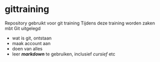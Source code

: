 # gittraining
Repository gebruikt voor git training
Tijdens deze training worden zaken mbt Git uitgelegd
* wat is git, ontstaan
* maak account aan
* doen van alles
* leer ***markdown*** te gebruiken, inclusief _cursief_ etc
